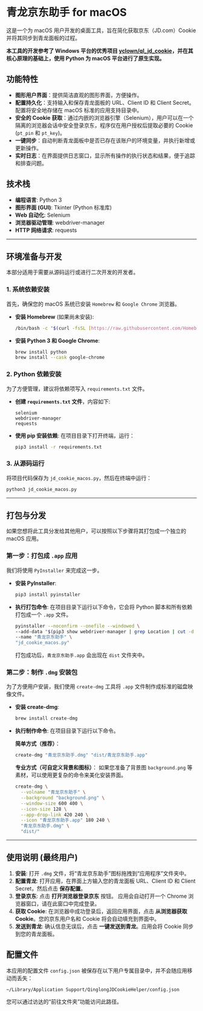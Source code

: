 # 青龙京东助手 for macOS

这是一个为 macOS 用户开发的桌面工具，旨在简化获取京东（JD.com）Cookie 并将其同步到青龙面板的过程。

**本工具的开发参考了 Windows 平台的优秀项目 [yclown/ql_jd_cookie](https://github.com/yclown/ql_jd_cookie)，并在其核心原理的基础上，使用 Python 为 macOS 平台进行了原生实现。**

## 功能特性

- **图形用户界面**：提供简洁直观的图形界面，方便操作。
- **配置持久化**：支持输入和保存青龙面板的 URL、Client ID 和 Client Secret。配置将安全地存储在 macOS 标准的应用支持目录中。
- **安全的 Cookie 获取**：通过内嵌的浏览器引擎（Selenium），用户可以在一个隔离的浏览器会话中安全登录京东，程序仅在用户授权后提取必要的 Cookie (`pt_pin` 和 `pt_key`)。
- **一键同步**：自动判断青龙面板中是否已存在该账户的环境变量，并执行新增或更新操作。
- **实时日志**：在界面提供日志窗口，显示所有操作的执行状态和结果，便于追踪和排查问题。

## 技术栈

- **编程语言**: Python 3
- **图形界面 (GUI)**: Tkinter (Python 标准库)
- **Web 自动化**: Selenium
- **浏览器驱动管理**: webdriver-manager
- **HTTP 网络请求**: requests

---

## 环境准备与开发

本部分适用于需要从源码运行或进行二次开发的开发者。

### 1. 系统依赖安装

首先，确保您的 macOS 系统已安装 `Homebrew` 和 `Google Chrome` 浏览器。

- **安装 Homebrew** (如果尚未安装):
  ```bash
  /bin/bash -c "$(curl -fsSL [https://raw.githubusercontent.com/Homebrew/install/HEAD/install.sh](https://raw.githubusercontent.com/Homebrew/install/HEAD/install.sh))"
  ```

- **安装 Python 3 和 Google Chrome**:
  ```bash
  brew install python
  brew install --cask google-chrome
  ```

### 2. Python 依赖安装

为了方便管理，建议将依赖项写入 `requirements.txt` 文件。

- **创建 `requirements.txt` 文件**，内容如下:
  ```text
  selenium
  webdriver-manager
  requests
  ```

- **使用 pip 安装依赖**:
  在项目目录下打开终端，运行：
  ```bash
  pip3 install -r requirements.txt
  ```

### 3. 从源码运行

将项目代码保存为 `jd_cookie_macos.py`，然后在终端中运行：

```bash
python3 jd_cookie_macos.py
```

---

## 打包与分发

如果您想将此工具分发给其他用户，可以按照以下步骤将其打包成一个独立的 macOS 应用。

### 第一步：打包成 `.app` 应用

我们将使用 `PyInstaller` 来完成这一步。

- **安装 PyInstaller**:
  ```bash
  pip3 install pyinstaller
  ```

- **执行打包命令**:
  在项目目录下运行以下命令，它会将 Python 脚本和所有依赖打包成一个 `.app` 文件。
  ```bash
  pyinstaller --noconfirm --onefile --windowed \
  --add-data "$(pip3 show webdriver-manager | grep Location | cut -d ' ' -f2)/webdriver_manager:webdriver_manager" \
  --name "青龙京东助手" \
  "jd_cookie_macos.py"
  ```
  打包成功后，`青龙京东助手.app` 会出现在 `dist` 文件夹中。

### 第二步：制作 `.dmg` 安装包

为了方便用户安装，我们使用 `create-dmg` 工具将 `.app` 文件制作成标准的磁盘映像文件。

- **安装 create-dmg**:
  ```bash
  brew install create-dmg
  ```

- **执行制作命令**:
  在项目目录下运行以下命令。
  
  **简单方式（推荐）**：
  ```bash
  create-dmg "青龙京东助手.dmg" "dist/青龙京东助手.app"
  ```
  
  **专业方式（可自定义背景和图标）**：
  如果您准备了背景图 `background.png` 等素材，可以使用更复杂的命令来美化安装界面。
  ```bash
  create-dmg \
    --volname "青龙京东助手" \
    --background "background.png" \
    --window-size 600 400 \
    --icon-size 128 \
    --app-drop-link 420 240 \
    --icon "青龙京东助手.app" 180 240 \
    "青龙京东助手.dmg" \
    "dist/"
  ```

---

## 使用说明 (最终用户)

1.  **安装**: 打开 `.dmg` 文件，将“青龙京东助手”图标拖拽到“应用程序”文件夹中。
2.  **配置青龙**: 打开应用，在界面上方输入您的青龙面板 URL、Client ID 和 Client Secret，然后点击 **保存配置**。
3.  **登录京东**: 点击 **打开浏览器登录京东** 按钮。 应用会自动打开一个 Chrome 浏览器窗口，请在此窗口中完成登录。
4.  **获取 Cookie**: 在浏览器中成功登录后，返回应用界面，点击 **从浏览器获取Cookie**。您的京东用户名和 Cookie 将会自动填充到界面中。
5.  **发送到青龙**: 确认信息无误后，点击 **一键发送到青龙**。应用会将 Cookie 同步到您的青龙面板。

## 配置文件

本应用的配置文件 `config.json` 被保存在以下用户专属目录中，并不会随应用移动而丢失：

`~/Library/Application Support/QinglongJDCookieHelper/config.json`

您可以通过访达的“前往文件夹”功能访问此路径。